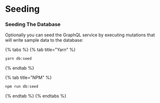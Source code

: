 # Seeding

### Seeding The Database

Optionally you can seed the GraphQL service by executing mutations that will write sample data to the database:

{% tabs %}
{% tab title="Yarn" %}
```bash
yarn db:seed
```
{% endtab %}

{% tab title="NPM" %}
```bash
npm run db:seed
```
{% endtab %}
{% endtabs %}

